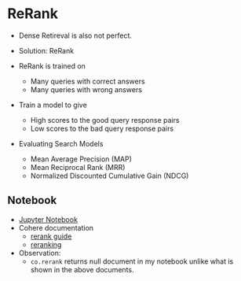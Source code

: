 # ReRank

- Dense Retireval is also not perfect.
- Solution: ReRank

- ReRank is trained on
  - Many queries with correct answers
  - Many queries with wrong answers

- Train a model to give
  - High scores to the good query response pairs
  - Low scores to the bad query response pairs

- Evaluating Search Models
  - Mean Average Precision (MAP)
  - Mean Reciprocal Rank (MRR)
  - Normalized Discounted Cumulative Gain (NDCG)

## Notebook

- [Jupyter Notebook](../code/L4-Rerank.ipynb)
- Cohere documentation
  - [rerank guide](https://docs.cohere.com/docs/rerank-guide)
  - [reranking](https://docs.cohere.com/docs/reranking)
- Observation:
  - `co.rerank` returns null document in my notebook unlike what is shown in the above documents.
